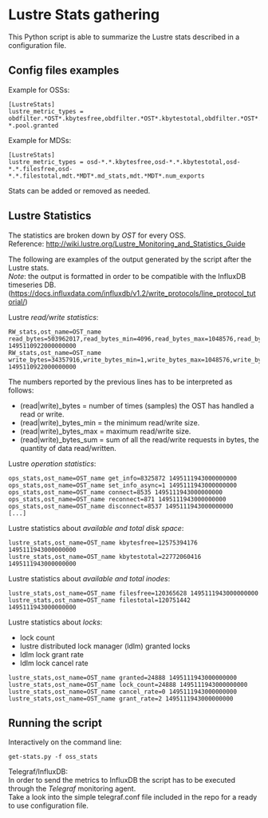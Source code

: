 # Lustre Stats gathering

This Python script is able to summarize the Lustre stats described in a configuration file.

## Config files examples

Example for OSSs:
~~~
[LustreStats]
lustre_metric_types = obdfilter.*OST*.kbytesfree,obdfilter.*OST*.kbytestotal,obdfilter.*OST*.filesfree,obdfilter.*OST*.filestotal,obdfilter.*.stats,ldlm.namespaces.filter-*.pool.granted
~~~

Example for MDSs:
~~~
[LustreStats]
lustre_metric_types = osd-*.*.kbytesfree,osd-*.*.kbytestotal,osd-*.*.filesfree,osd-*.*.filestotal,mdt.*MDT*.md_stats,mdt.*MDT*.num_exports
~~~

Stats can be added or removed as needed.

## Lustre Statistics

The statistics are broken down by *OST* for every OSS.  
Reference: http://wiki.lustre.org/Lustre_Monitoring_and_Statistics_Guide

The following are examples of the output generated by the script after the Lustre stats.  
*Note*: the output is formatted in order to be compatible with the InfluxDB timeseries DB.  
(https://docs.influxdata.com/influxdb/v1.2/write_protocols/line_protocol_tutorial/)

Lustre *read/write statistics*:
~~~
RW_stats,ost_name=OST_name read_bytes=503962017,read_bytes_min=4096,read_bytes_max=1048576,read_bytes_sum=119135327100928 1495110922000000000
RW_stats,ost_name=OST_name write_bytes=34357916,write_bytes_min=1,write_bytes_max=1048576,write_bytes_sum=6171357502687 1495110922000000000
~~~

The numbers reported by the previous lines has to be interpreted as follows:

- (read|write)_bytes = number of times (samples) the OST has handled a read or write.
- (read|write)_bytes_min = the minimum read/write size.
- (read|write)_bytes_max = maximum read/write size.
- (read|write)_bytes_sum = sum of all the read/write requests in bytes, the quantity of data read/written.

Lustre *operation statistics*:
~~~
ops_stats,ost_name=OST_name get_info=8325872 1495111943000000000
ops_stats,ost_name=OST_name set_info_async=1 1495111943000000000
ops_stats,ost_name=OST_name connect=8535 1495111943000000000
ops_stats,ost_name=OST_name reconnect=871 1495111943000000000
ops_stats,ost_name=OST_name disconnect=8537 1495111943000000000
[...]
~~~

Lustre statistics about *available and total disk space*:
~~~
lustre_stats,ost_name=OST_name kbytesfree=12575394176 1495111943000000000
lustre_stats,ost_name=OST_name kbytestotal=22772060416 1495111943000000000
~~~

Lustre statistics about *available and total inodes*:
~~~
lustre_stats,ost_name=OST_name filesfree=120365628 1495111943000000000
lustre_stats,ost_name=OST_name filestotal=120751442 1495111943000000000
~~~

Lustre statistics about *locks*:
- lock count
- lustre distributed lock manager (ldlm) granted locks
- ldlm lock grant rate
- ldlm lock cancel rate
~~~
lustre_stats,ost_name=OST_name granted=24888 1495111943000000000
lustre_stats,ost_name=OST_name lock_count=24888 1495111943000000000
lustre_stats,ost_name=OST_name cancel_rate=0 1495111943000000000
lustre_stats,ost_name=OST_name grant_rate=2 1495111943000000000
~~~

## Running the script

Interactively on the command line:
~~~
get-stats.py -f oss_stats
~~~

Telegraf/InfluxDB:  
In order to send the metrics to InfluxDB the script has to be executed through the *Telegraf* monitoring agent.  
Take a look into the simple telegraf.conf file included in the repo for a ready to use configuration file.

